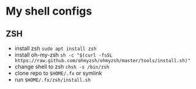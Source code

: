 # My shell configs

## ZSH
* install zsh `sudo apt install zsh`
* install oh-my-zsh `sh -c "$(curl -fsSL https://raw.github.com/ohmyzsh/ohmyzsh/master/tools/install.sh)"`
* change shell to zsh `chsh -s /bin/zsh`
* clone repo to `$HOME/.fx` or symlink
* run `$HOME/.fx/zsh/install.sh`

